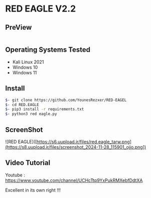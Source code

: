 # RED EAGLE V2.2


## PreView
<pre>
</pre>


## Operating Systems Tested
- Kali Linux 2021
- Windows 10
- Windows 11


## Install
```bash
$- git clone https://github.com/YounesRezxer/RED-EAGEL
$- cd RED.EAGLE
$- pip3 install -r requirements.txt
$- python3 red eagle.py 
```

## ScreenShot
![RED EAGLE]([https://s6.uupload.ir/files/red.eagle_tarw.png](https://s8.uupload.ir/files/screenshot_2024-11-28_115901_ojjo.png])

## Video Tutorial
Youtube : https://www.youtube.com/channel/UCHcTtp9YxPukRMXebfDdtXA

Excellent in its own right !!!
